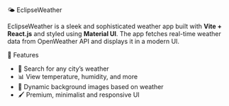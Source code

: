 🌤 EclipseWeather

EclipseWeather is a sleek and sophisticated weather app built with **Vite + React.js** and styled using **Material UI**. The app fetches real-time weather data from OpenWeather API and displays it in a modern UI.

 🚀 Features
- 🌆 Search for any city’s weather  
- 📊 View temperature, humidity, and more  
- 🌄 Dynamic background images based on weather
- 🖌️ Premium, minimalist and responsive UI
